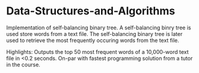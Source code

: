 # Data-Structures-and-Algorithms
Implementation of self-balancing binary tree.
A self-balancing binry tree is used store words from a text file. 
The self-balancing binary tree is later used to retrieve the most frequently occuring words from the text file.

Highlights: Outputs the top 50 most frequent words of a 10,000-word text file in <0.2 seconds. On-par with fastest programming solution from a tutor in the course.
